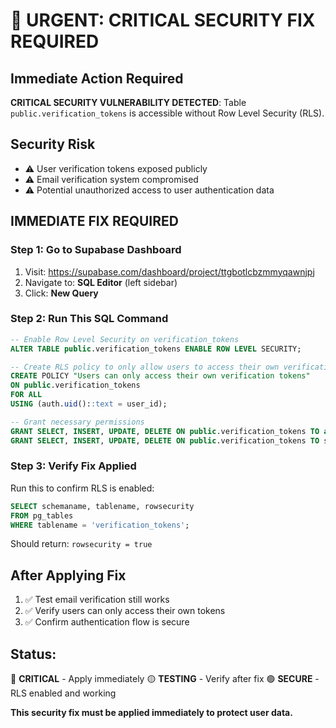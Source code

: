 # 🚨 URGENT: CRITICAL SECURITY FIX REQUIRED

## Immediate Action Required
**CRITICAL SECURITY VULNERABILITY DETECTED**: Table `public.verification_tokens` is accessible without Row Level Security (RLS).

## Security Risk
- ⚠️ User verification tokens exposed publicly
- ⚠️ Email verification system compromised  
- ⚠️ Potential unauthorized access to user authentication data

## IMMEDIATE FIX REQUIRED

### Step 1: Go to Supabase Dashboard
1. Visit: https://supabase.com/dashboard/project/ttgbotlcbzmmyqawnjpj
2. Navigate to: **SQL Editor** (left sidebar)
3. Click: **New Query**

### Step 2: Run This SQL Command
```sql
-- Enable Row Level Security on verification_tokens
ALTER TABLE public.verification_tokens ENABLE ROW LEVEL SECURITY;

-- Create RLS policy to only allow users to access their own verification tokens
CREATE POLICY "Users can only access their own verification tokens" 
ON public.verification_tokens 
FOR ALL 
USING (auth.uid()::text = user_id);

-- Grant necessary permissions
GRANT SELECT, INSERT, UPDATE, DELETE ON public.verification_tokens TO authenticated;
GRANT SELECT, INSERT, UPDATE, DELETE ON public.verification_tokens TO service_role;
```

### Step 3: Verify Fix Applied
Run this to confirm RLS is enabled:
```sql
SELECT schemaname, tablename, rowsecurity 
FROM pg_tables 
WHERE tablename = 'verification_tokens';
```
Should return: `rowsecurity = true`

## After Applying Fix
1. ✅ Test email verification still works
2. ✅ Verify users can only access their own tokens
3. ✅ Confirm authentication flow is secure

## Status: 
🔴 **CRITICAL** - Apply immediately
🟡 **TESTING** - Verify after fix
🟢 **SECURE** - RLS enabled and working

**This security fix must be applied immediately to protect user data.**